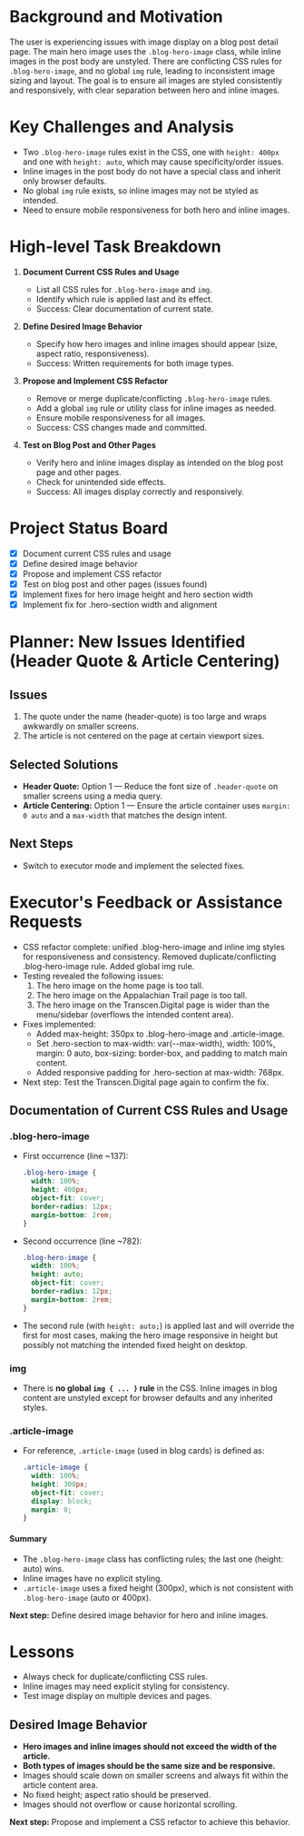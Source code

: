 # Background and Motivation

The user is experiencing issues with image display on a blog post detail page. The main hero image uses the `.blog-hero-image` class, while inline images in the post body are unstyled. There are conflicting CSS rules for `.blog-hero-image`, and no global `img` rule, leading to inconsistent image sizing and layout. The goal is to ensure all images are styled consistently and responsively, with clear separation between hero and inline images.

# Key Challenges and Analysis

- Two `.blog-hero-image` rules exist in the CSS, one with `height: 400px` and one with `height: auto`, which may cause specificity/order issues.
- Inline images in the post body do not have a special class and inherit only browser defaults.
- No global `img` rule exists, so inline images may not be styled as intended.
- Need to ensure mobile responsiveness for both hero and inline images.

# High-level Task Breakdown

1. **Document Current CSS Rules and Usage**
   - List all CSS rules for `.blog-hero-image` and `img`.
   - Identify which rule is applied last and its effect.
   - Success: Clear documentation of current state.

2. **Define Desired Image Behavior**
   - Specify how hero images and inline images should appear (size, aspect ratio, responsiveness).
   - Success: Written requirements for both image types.

3. **Propose and Implement CSS Refactor**
   - Remove or merge duplicate/conflicting `.blog-hero-image` rules.
   - Add a global `img` rule or utility class for inline images as needed.
   - Ensure mobile responsiveness for all images.
   - Success: CSS changes made and committed.

4. **Test on Blog Post and Other Pages**
   - Verify hero and inline images display as intended on the blog post page and other pages.
   - Check for unintended side effects.
   - Success: All images display correctly and responsively.

# Project Status Board

- [x] Document current CSS rules and usage
- [x] Define desired image behavior
- [x] Propose and implement CSS refactor
- [x] Test on blog post and other pages (issues found)
- [x] Implement fixes for hero image height and hero section width
- [x] Implement fix for .hero-section width and alignment

# Planner: New Issues Identified (Header Quote & Article Centering)

## Issues
1. The quote under the name (header-quote) is too large and wraps awkwardly on smaller screens.
2. The article is not centered on the page at certain viewport sizes.

## Selected Solutions
- **Header Quote:** Option 1 — Reduce the font size of `.header-quote` on smaller screens using a media query.
- **Article Centering:** Option 1 — Ensure the article container uses `margin: 0 auto` and a `max-width` that matches the design intent.

## Next Steps
- Switch to executor mode and implement the selected fixes.

# Executor's Feedback or Assistance Requests

- CSS refactor complete: unified .blog-hero-image and inline img styles for responsiveness and consistency. Removed duplicate/conflicting .blog-hero-image rule. Added global img rule.
- Testing revealed the following issues:
  1. The hero image on the home page is too tall.
  2. The hero image on the Appalachian Trail page is too tall.
  3. The hero image on the Transcen.Digital page is wider than the menu/sidebar (overflows the intended content area).
- Fixes implemented:
  - Added max-height: 350px to .blog-hero-image and .article-image.
  - Set .hero-section to max-width: var(--max-width), width: 100%, margin: 0 auto, box-sizing: border-box, and padding to match main content.
  - Added responsive padding for .hero-section at max-width: 768px.
- Next step: Test the Transcen.Digital page again to confirm the fix.

## Documentation of Current CSS Rules and Usage

### .blog-hero-image
- First occurrence (line ~137):
  ```css
  .blog-hero-image {
    width: 100%;
    height: 400px;
    object-fit: cover;
    border-radius: 12px;
    margin-bottom: 2rem;
  }
  ```
- Second occurrence (line ~782):
  ```css
  .blog-hero-image {
    width: 100%;
    height: auto;
    object-fit: cover;
    border-radius: 12px;
    margin-bottom: 2rem;
  }
  ```
- The second rule (with `height: auto;`) is applied last and will override the first for most cases, making the hero image responsive in height but possibly not matching the intended fixed height on desktop.

### img
- There is **no global `img { ... }` rule** in the CSS. Inline images in blog content are unstyled except for browser defaults and any inherited styles.

### .article-image
- For reference, `.article-image` (used in blog cards) is defined as:
  ```css
  .article-image {
    width: 100%;
    height: 300px;
    object-fit: cover;
    display: block;
    margin: 0;
  }
  ```

#### Summary
- The `.blog-hero-image` class has conflicting rules; the last one (height: auto) wins.
- Inline images have no explicit styling.
- `.article-image` uses a fixed height (300px), which is not consistent with `.blog-hero-image` (auto or 400px).

**Next step:** Define desired image behavior for hero and inline images.

# Lessons
- Always check for duplicate/conflicting CSS rules.
- Inline images may need explicit styling for consistency.
- Test image display on multiple devices and pages.

## Desired Image Behavior
- **Hero images and inline images should not exceed the width of the article.**
- **Both types of images should be the same size and be responsive.**
- Images should scale down on smaller screens and always fit within the article content area.
- No fixed height; aspect ratio should be preserved.
- Images should not overflow or cause horizontal scrolling.

**Next step:** Propose and implement a CSS refactor to achieve this behavior.
